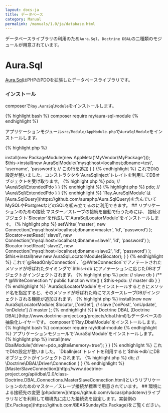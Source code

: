 ```yaml
---
layout: docs-ja
title: データベース
category: Manual
permalink: /manuals/1.0/ja/database.html
---
```


データベースライブラリの利用のため`Aura.Sql`、`Doctrine DBAL`の二種類のモジュールが用意されています。

# Aura.Sql

[Aura.Sql](https://github.com/auraphp/Aura.Sql)はPHPのPDOを拡張したデータベースライブラリです。

### インストール

composerで`Ray.AuraSqlModule`をインストールします。

{% highlight bash %}
composer require ray/aura-sql-module
{% endhighlight %}

アプリケーションモジュール`src/Module/AppModule.php`で`AuraSqlModule`をインストールします。

{% highlight php %}
<?php
use BEAR\AppMeta\AppMeta;
use BEAR\Package\PackageModule;
use Ray\AuraSqlModule\AuraSqlModule; // この行を追加
use Ray\Di\AbstractModule;

class AppModule extends AbstractModule
{
    protected function configure()
    {
        $this->install(new PackageModule(new AppMeta('MyVendor\MyPackage')));
        $this->install(new AuraSqlModule('mysql:host=localhost;dbname=test', 'username', 'password');  // この行を追加
    }
}
{% endhighlight %}

これでDIの設定が整いました。コンストラクタや`AuraSqlInject`トレイトを利用してDBオブジェクトを受け取ります。

{% highlight php %}
<?php

use Aura\Sql\ExtendedPdoInterfaceに

class Index
{
    public function __construct(ExtendedPdoInterface $pdo)
    {
        return $this->pdo; // \Aura\Sql\ExtendedPdo
    }
}
{% endhighlight %}


{% highlight php %}
<?php
use Ray\AuraSqlModule\AuraSqlInject;

class Index
{
    use AuraSqlInject; 
 
    public function onGet()
    {
        return $this->pdo; // \Aura\Sql\ExtendedPdo
    }
}
{% endhighlight %}

`Ray.AuraSqlModule`は[Aura.SqlQuery](https://github.com/auraphp/Aura.SqlQuery)を含んでいてMySQLやPostgresなどのSQLを組み立てるのに利用できます。

## リプリケーションのための接続

マスター／スレーブの接続を自動で行うためには、
接続オブジェクト`$locator`を作成して`AuraSqlLocatorModule`をインストールします。

{% highlight php %}
<?php
use Ray\Di\AbstractModule;
use Ray\AuraSqlModule\AuraSqlModule;
use Aura\Sql\ConnectionLocator;

class AppModule extends AbstractModule
{
    protected function configure()
    {
        $locator = new ConnectionLocator;
        $locator->setWrite(
            'master',
            new Connection('mysql:host=localhost;dbname=master', 'id', 'password')
        );
        $locator->setRead(
            'slave1',
            new Connection('mysql:host=localhost;dbname=slave1', 'id', 'password')
        );
        $locator->setRead(
            'slave2',
            new Connection('mysql:host=localhost;dbname=slave2', 'id', 'password')
        );
        $this->install(new new AuraSqlLocatorModule($locator);
    }
}
{% endhighlight %}

これで`@ReadOnlyConnection`、`@WriteConnection`でアノテートされたメソッドが呼ばれたタイミングで`$this->db`にアノテーションに応じたDBオブジェクトがインジェクトされます。

{% highlight php %}
<?php
use Ray\AuraSqlModule\Annotation\ReadOnlyConnection;  // important
use Ray\AuraSqlModule\Annotation\WriteConnection;     // important

class User
{
    public $pdo;

    /**
     * @ReadOnlyConnection
     */
    public function read()
    {
         $this->pdo: // slave db
    }

    /**
     * @WriteConnection
     */
    public function write()
    {
         $this->pdo: // master db
    }
}
{% endhighlight %}

`AuraSqlLocatorModule`をインストールするときにメソッド名を指定すると、そのメソッドが呼ばれた時にマスタースレーブDBがインジェクトされる機能が追加されます。

{% highlight php %}
<?php
$this->install(new new AuraSqlLocatorModule(
    $locator,
    ['onGet'],                         // slave
    ['onPost', 'onUpdate', 'onDelete'] // master
);
{% endhighlight %}

# Doctrine DBAL

[Doctrine DBAL](http://www.doctrine-project.org/projects/dbal.html)もデータベースの抽象化レイヤーです。

composerで`Ray.DbalModule`をインストールします。

{% highlight bash %}
composer require ray/dbal-module
{% endhighlight %}

アプリケーションモジュールで`AuraSqlModule`をインストールします。

{% highlight php %}
<?php
use BEAR\DbalModule\DbalModule;
use Ray\Di\AbstractModule;

class AppModule extends AbstractModule
{
    protected function configure()
    {
        $this->install(new DbalModule('driver=pdo_sqlite&memory=true');
    }
}
{% endhighlight %}

これでDIの設定が整いました。
`DbalInject`トレイトを利用すると`$this->db`にDBオブジェクトがインジェクトされます。

{% highlight php %}
<?php
use Ray\DbalModule\DbalInject;

class Index
{
    use DbalInject;
 
    public function onGet()
    {
        return $this->db; // \Doctrine\DBAL\Driver\Connection
    }
}
{% endhighlight %}

[MasterSlaveConnection](http://www.doctrine-project.org/api/dbal/2.0/class-Doctrine.DBAL.Connections.MasterSlaveConnection.html)というリプリケーションのためのマスター／スレーブ接続が標準で用意されています。

## 環境による接続先の変更

[phpdotenv](https://github.com/vlucas/phpdotenv)ライブラリなどを利用して環境先に応じた接続先を設定します。実装例の[Ex.Package](https://github.com/BEARSunday/Ex.Package)をご覧ください。

